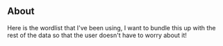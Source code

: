 ## About

Here is the wordlist that I've been using, I want to bundle this up with the rest of the data so that the user doesn't have to worry about it!
